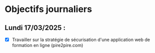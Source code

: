 # Objectifs journaliers

## Lundi 17/03/2025 :

- [x] Travailler sur la stratégie de sécurisation d'une application web de formation en ligne (pire2pire.com)
